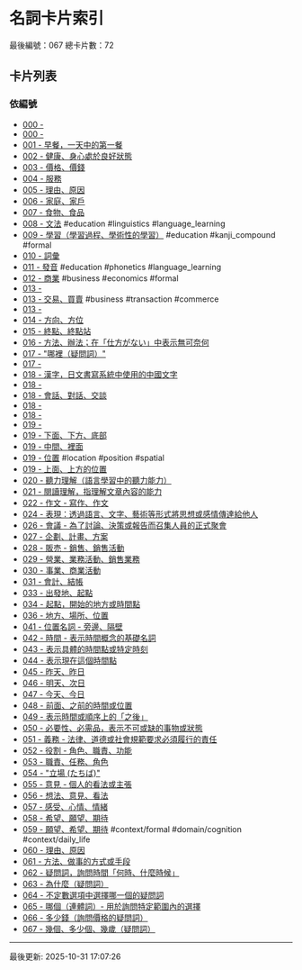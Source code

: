 # 名詞卡片索引

最後編號：067
總卡片數：72

## 卡片列表

### 依編號
- [000 - ](noun-015-場所.md) 
- [000 - ](noun-017-何.md) 
- [001 - 早餐，一天中的第一餐](001_asagohan.md) 
- [002 - 健康、身心處於良好狀態](002_kenkou.md) 
- [003 - 價格、價錢](003_nedan.md) 
- [004 - 服務](004_service.md) 
- [005 - 理由、原因](005_riyuu.md) 
- [006 - 家庭、家戶](006_katei.md) 
- [007 - 食物、食品](007_tabemono.md) 
- [008 - 文法](008_bunpou.md) #education #linguistics #language_learning
- [009 - 學習（學習過程、學術性的學習）](009_gakushuu.md) #education #kanji_compound #formal
- [010 - 詞彙](010_goi.md) 
- [011 - 發音](011_hatsuon.md) #education #phonetics #language_learning
- [012 - 商業](012_shougyou.md) #business #economics #formal
- [013 - ](013-顧客.md) 
- [013 - 交易、買賣](013_torihiki.md) #business #transaction #commerce
- [013 - ](013-契約.md) 
- [014 - 方向、方位](014_houkou.md) 
- [015 - 終點、終點站](015_shuuten.md) 
- [016 - 方法、辦法；在「仕方がない」中表示無可奈何](016_shikata.md) 
- [017 - "哪裡（疑問詞）"](017-どこ.md) 
- [017 - ](017-誰.md) 
- [018 - 漢字，日文書寫系統中使用的中國文字](018_kanji.md) 
- [018 - ](018_imi.md) 
- [018 - 會話、對話、交談](018_kaiwa.md) 
- [018 - ](018_mokutekichi.md) 
- [018 - ](018_tango.md) 
- [019 - ](019_soto.md) 
- [019 - 下面、下方、底部](019_shita.md) 
- [019 - 中間、裡面](019_naka.md) 
- [019 - 位置](019_ichi.md) #location #position #spatial
- [019 - 上面、上方的位置](019_ue.md) 
- [020 - 聽力理解（語言學習中的聽力能力）](020_choukai.md) 
- [021 - 閱讀理解，指理解文章內容的能力](021_dokkai.md) 
- [022 - 作文 - 寫作、作文](022_sakubun.md) 
- [024 - 表現：透過語言、文字、藝術等形式將思想或感情傳達給他人](024_hyougen.md) 
- [026 - 會議 - 為了討論、決策或報告而召集人員的正式聚會](026_kaigi.md) 
- [027 - 企劃、計畫、方案](027_kikaku.md) 
- [028 - 販売 - 銷售、銷售活動](028_hanbai.md) 
- [029 - 營業、業務活動、銷售業務](029_eigyou.md) 
- [030 - 事業、商業活動](030_jigyou.md) 
- [031 - 會計、結帳](031_kaikei.md) 
- [033 - 出發地、起點](033_shuppatsuchi.md) 
- [034 - 起點，開始的地方或時間點](034_kiten.md) 
- [036 - 地方、場所、位置](036_tokoro.md) 
- [041 - 位置名詞 - 旁邊、隔壁](041_tonari.md) 
- [042 - 時間 - 表示時間概念的基礎名詞](042_jikan.md) 
- [043 - 表示具體的時間點或特定時刻](043_jikoku.md) 
- [044 - 表示現在這個時間點](044_ima.md) 
- [045 - 昨天、昨日](045_kinou.md) 
- [046 - 明天、次日](046_ashita.md) 
- [047 - 今天、今日](047_kyou.md) 
- [048 - 前面、之前的時間或位置](048_mae.md) 
- [049 - 表示時間或順序上的「之後」](049_ato.md) 
- [050 - 必要性、必需品，表示不可或缺的事物或狀態](050_hitsuyo.md) 
- [051 - 義務 - 法律、道德或社會規範要求必須履行的責任](051_gimu.md) 
- [052 - 役割 - 角色、職責、功能](052_yakuwari.md) 
- [053 - 職責、任務、角色](053_yakume.md) 
- [054 - "立場 (たちば)"](054_tachiba.md) 
- [055 - 意見 - 個人的看法或主張](055_iken.md) 
- [056 - 想法、意見、看法](056_kangae.md) 
- [057 - 感受、心情、情緒](057_kimochi.md) 
- [058 - 希望、願望、期待](058_kibou.md) 
- [059 - 願望、希望、期待](059_nozomi.md) #context/formal #domain/cognition #context/daily_life
- [060 - 理由、原因](060_riyuu.md) 
- [061 - 方法、做事的方式或手段](061_houhou.md) 
- [062 - 疑問詞，詢問時間「何時、什麼時候」](062_itsu.md) 
- [063 - 為什麼（疑問詞）](063_naze.md) 
- [064 - 不定數選項中選擇哪一個的疑問詞](064_dore.md) 
- [065 - 哪個（連體詞）- 用於詢問特定範圍內的選擇](065_dono.md) 
- [066 - 多少錢（詢問價格的疑問詞）](066_ikura.md) 
- [067 - 幾個、多少個、幾歲（疑問詞）](067_ikutsu.md) 

---
最後更新: 2025-10-31 17:07:26
